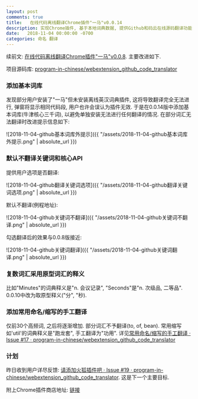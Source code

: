 ```yaml
---
layout: post
comments: true
title:   在线代码离线翻译Chrome插件"一马"v0.0.14
description: 实现Chrome插件, 基于本地词典数据, 提供Github和码云在线源码翻译功能, 添加关键词不翻译选项等. Implement a Chrome extension to translate English source code to Chinese on Github pages.
date:   2018-11-04 00:00:00 -0700
categories: 命名 翻译
---
```


续前文: [在线代码离线翻译Chrome插件"一马"v0.0.8](https://zhuanlan.zhihu.com/p/48120706). 主要改进如下.

项目源码库: [program-in-chinese/webextension_github_code_translator](https://github.com/program-in-chinese/webextension_github_code_translator)
### 添加基本词库

发现部分用户安装了"一马"但未安装离线英汉词典插件, 这将导致翻译完全无法进行, 弹窗将显示相同代码段, 用户也许会误认为插件无效. 于是在0.0.14版中添加基本词库(牛津核心三千词), 以避免单独安装无法进行任何翻译的情况. 在部分词汇无法翻译时改进提示信息如下:

![2018-11-04-github基本词库外提示]({{ "/assets/2018-11-04-github基本词库外提示.png" | absolute_url }})

### 默认不翻译关键词和核心API

提供用户选项是否翻译:

![2018-11-04-github翻译关键词选项]({{ "/assets/2018-11-04-github翻译关键词选项.png" | absolute_url }})

默认不翻译(例程地址):

![2018-11-04-github关键词不翻译]({{ "/assets/2018-11-04-github关键词不翻译.png" | absolute_url }})

勾选翻译后的效果与0.0.8版接近:

![2018-11-04-github关键词翻译]({{ "/assets/2018-11-04-github关键词翻译.png" | absolute_url }})

### 复数词汇采用原型词汇的释义

比如"Minutes"的词典释义是"n. 会议记录", "Seconds"是"n. 次级品, 二等品". 0.0.10中改为取原型释义("分", "秒).
### 添加常用命名/缩写的手工翻译

仅前30个高频词, 之后将逐渐增加. 部分词汇不予翻译(to, of, bean). 常用缩写如'util'的词典释义是"跑龙套", 手工翻译为"功用". 详见[常用命名/缩写的手工翻译 · Issue #17 · program-in-chinese/webextension_github_code_translator](https://github.com/program-in-chinese/webextension_github_code_translator/issues/17)
### 计划

昨日收到用户详尽反馈: [请添加火狐插件吧 · Issue #19 · program-in-chinese/webextension_github_code_translator](https://github.com/program-in-chinese/webextension_github_code_translator/issues/19). 这是下一个主要目标.

附上Chrome插件商店地址: [链接](https://chrome.google.com/webstore/detail/%E4%B8%80%E9%A9%AC-%E5%9C%A8%E7%BA%BF%E4%BB%A3%E7%A0%81%E7%BF%BB%E8%AF%91/inicknfojohdbgekdffgcdfiheflpnbh)